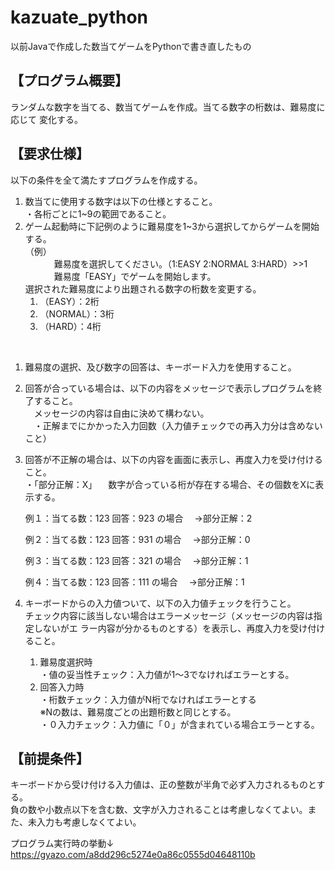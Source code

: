 # kazuate_python
以前Javaで作成した数当てゲームをPythonで書き直したもの

## 【プログラム概要】
ランダムな数字を当てる、数当てゲームを作成。当てる数字の桁数は、難易度に応じて
変化する。

## 【要求仕様】
以下の条件を全て満たすプログラムを作成する。
1. 数当てに使用する数字は以下の仕様とすること。  
・各桁ごとに1~9の範囲であること。
1. ゲーム起動時に下記例のように難易度を1~3から選択してからゲームを開始する。  
（例）  
　　 　難易度を選択してください。（1:EASY  2:NORMAL  3:HARD）>>1   
　　　 難易度「EASY」でゲームを開始します。  
選択された難易度により出題される数字の桁数を変更する。  
    1. （EASY）：2桁  
    1. （NORMAL）：3桁  
    1. （HARD）：4桁  
<br>

1. 難易度の選択、及び数字の回答は、キーボード入力を使用すること。

1. 回答が合っている場合は、以下の内容をメッセージで表示しプログラムを終了すること。  
　メッセージの内容は自由に決めて構わない。  
　・正解までにかかった入力回数（入力値チェックでの再入力分は含めないこと）

1. 回答が不正解の場合は、以下の内容を画面に表示し、再度入力を受け付けること。  
・「部分正解：X」
　数字が合っている桁が存在する場合、その個数をXに表示する。  

    例１：当てる数：123 回答：923 の場合
	　→部分正解：2

    例２：当てる数：123 回答：931 の場合
	　→部分正解：0

    例３：当てる数：123 回答：321 の場合
	　→部分正解：1

    例４：当てる数：123 回答：111 の場合
	　→部分正解：1

1. キーボードからの入力値ついて、以下の入力値チェックを行うこと。  
チェック内容に該当しない場合はエラーメッセージ（メッセージの内容は指定しないがエ
ラー内容が分かるものとする）を表示し、再度入力を受け付けること。
   1. 難易度選択時  
   ・値の妥当性チェック：入力値が1～3でなければエラーとする。
   1. 回答入力時  
    ・桁数チェック：入力値がN桁でなければエラーとする  
    ※Nの数は、難易度ごとの出題桁数と同じとする。  
    ・０入力チェック：入力値に「０」が含まれている場合エラーとする。

## 【前提条件】
キーボードから受け付ける入力値は、正の整数が半角で必ず入力されるものとする。  
負の数や小数点以下を含む数、文字が入力されることは考慮しなくてよい。また、未入力も考慮しなくてよい。

プログラム実行時の挙動↓
https://gyazo.com/a8dd296c5274e0a86c0555d04648110b
